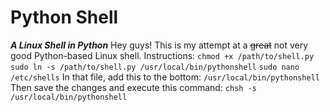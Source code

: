 # Python Shell
**_A Linux Shell in Python_**
Hey guys!
This is my attempt at a ~~great~~ not very good Python-based Linux shell.
Instructions:
`chmod +x /path/to/shell.py`
`sudo ln -s /path/to/shell.py /usr/local/bin/pythonshell`
`sudo nano /etc/shells`
In that file, add this to the bottom:
`/usr/local/bin/pythonshell`
Then save the changes and execute this command:
`chsh -s /usr/local/bin/pythonshell`
